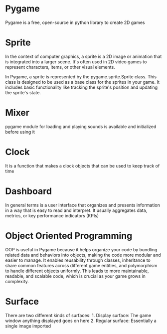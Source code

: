 # Pygame
Pygame is a free, open-source in python library to create 2D games

# Sprite
In the context of computer graphics, a sprite is a 2D image or animation that is integrated into a larger scene. It's often used in 2D video games to represent characters, items, or other visual elements.

In Pygame, a sprite is represented by the pygame.sprite.Sprite class. This class is designed to be used as a base class for the sprites in your game. It includes basic functionality like tracking the sprite's position and updating the sprite's state.

# Mixer 
pygame module for loading and playing sounds is available and initialized before using it

# Clock
It is a function that makes a clock objects that can be used to keep track of time

# Dashboard
In general terms is a user interface that organizes and presents information in a way that is easy to read and interpret. It usually aggregates data, metrics, or key performance indicators (KPIs)

# Object Oriented Programming
OOP is useful in Pygame because it helps organize your code by bundling related data and behaviors into objects, making the code more modular and easier to manage. It enables reusability through classes, inheritance to share common features across different game entities, and polymorphism to handle different objects uniformly. This leads to more maintainable, readable, and scalable code, which is crucial as your game grows in complexity.

# Surface
There are two different kinds of surfaces:
    1. Display surface: The game window anything displayed goes on here
    2. Regular surface: Essentially a single image imported

    